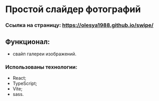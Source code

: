 # Простой слайдер фотографий

### Ссылка на страницу: https://olesya1988.github.io/swipe/

## Функционал:
- свайп галереи изображений.

### Использованы технологии:
- React;
- TypeScript;
- Vite;
- sass.


